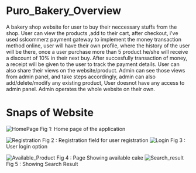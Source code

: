 # Puro_Bakery_Overview

A bakery shop website for user to buy their neccessary stuffs from the shop. User can view the products ,add to their cart, after checkout, i've used sslcommerz payment gateway
to implement the money transaction method online, user will have their own profile, where the history of the user will be there, once a user purchase more than 5 product
he/she will receive a discount of 10% in their next buy. After succesfully transaction of money, a receipt will be given to the user to track the payment details. User can also 
share their views on the website/product. Admin can see those views from admin panel, and take steps accordingly, admin can also add/delete/modify any existing product, User doesnot have any
access to admin panel. Admin operates the whole website on their own.

# Snaps of Website

![HomePage](https://github.com/Raisul-Islam-Rony/Puro_Bakery_Project/assets/70333440/d97ef942-23d8-4a15-aa9d-96565c4068d3)
    Fig 1: Home page of the application

![Registration](https://github.com/Raisul-Islam-Rony/Puro_Bakery_Project/assets/70333440/d97e6b0a-130f-4e9a-9b67-d2fbaa2430ed) 
Fig 2 : Registration field for user registration
![Login](https://github.com/Raisul-Islam-Rony/Puro_Bakery_Project/assets/70333440/4bc533d3-8c1e-47ab-bcb4-935b0d2c64e9)
Fig 3 : User login option

![Available_Product](https://github.com/Raisul-Islam-Rony/Puro_Bakery_Project/assets/70333440/e287d636-242a-4093-b9c5-4951b99220a2)
Fig 4 : Page Showing available cake
![Search_result](https://github.com/Raisul-Islam-Rony/Puro_Bakery_Project/assets/70333440/4e6b1e4e-c010-4d3e-a4b2-fb3f49240047)
Fig 5 : Showing Search Result




                            
 
